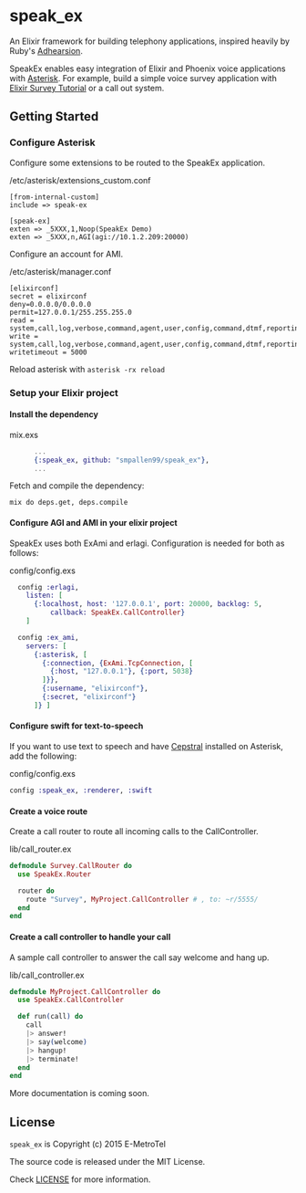 # speak_ex
An Elixir framework for building telephony applications, inspired heavily by Ruby's [Adhearsion](http://adhearsion.com/).

SpeakEx enables easy integration of Elixir and Phoenix voice applications with [Asterisk](http://www.asterisk.org/). For example, build a simple voice survey application with [Elixir Survey Tutorial](https://github.com/smpallen99/elixir_survey_tutorial) or a call out system.

## Getting Started

### Configure Asterisk

Configure some extensions to be routed to the SpeakEx application.

/etc/asterisk/extensions_custom.conf
```
[from-internal-custom]
include => speak-ex

[speak-ex]
exten => _5XXX,1,Noop(SpeakEx Demo)
exten => _5XXX,n,AGI(agi://10.1.2.209:20000)
```

Configure an account for AMI. 

/etc/asterisk/manager.conf
```
[elixirconf]
secret = elixirconf
deny=0.0.0.0/0.0.0.0
permit=127.0.0.1/255.255.255.0
read = system,call,log,verbose,command,agent,user,config,command,dtmf,reporting,cdr,dialplan,originate
write = system,call,log,verbose,command,agent,user,config,command,dtmf,reporting,cdr,dialplan,originate
writetimeout = 5000
```

Reload asterisk with `asterisk -rx reload`

### Setup your Elixir project

#### Install the dependency

mix.exs
```elixir
      ...
      {:speak_ex, github: "smpallen99/speak_ex"},
      ...
```

Fetch and compile the dependency:

```
mix do deps.get, deps.compile 
```

#### Configure AGI and AMI in your elixir project

SpeakEx uses both ExAmi and erlagi. Configuration is needed for both as follows:

config/config.exs
```elixir
  config :erlagi,
    listen: [
      {:localhost, host: '127.0.0.1', port: 20000, backlog: 5, 
          callback: SpeakEx.CallController}
    ]

  config :ex_ami, 
    servers: [
      {:asterisk, [
        {:connection, {ExAmi.TcpConnection, [
          {:host, "127.0.0.1"}, {:port, 5038}
        ]}},
        {:username, "elixirconf"},
        {:secret, "elixirconf"}
      ]} ]
  ```

#### Configure swift for text-to-speech

If you want to use text to speech and have [Cepstral](http://www.cepstral.com/) installed on Asterisk, add the following:

config/config.exs
```elixir
config :speak_ex, :renderer, :swift
```

#### Create a voice route

Create a call router to route all incoming calls to the CallController.

lib/call_router.ex
```elixir
defmodule Survey.CallRouter do
  use SpeakEx.Router

  router do 
    route "Survey", MyProject.CallController # , to: ~r/5555/
  end
end
```

#### Create a call controller to handle your call

A sample call controller to answer the call say welcome and hang up.

lib/call_controller.ex
```elixir
defmodule MyProject.CallController do
  use SpeakEx.CallController

  def run(call) do
    call
    |> answer!
    |> say(welcome)
    |> hangup!
    |> terminate!
  end
end
```

More documentation is coming soon. 

## License

`speak_ex` is Copyright (c) 2015 E-MetroTel

The source code is released under the MIT License.

Check [LICENSE](LICENSE) for more information.
